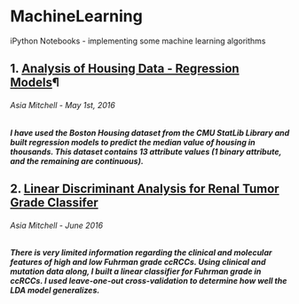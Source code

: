 # MachineLearning
iPython Notebooks - implementing some machine learning algorithms 

## 1. [Analysis of Housing Data - Regression Models](https://github.com/asiadmitchell/MachineLearning/blob/master/HousingData_Regression.ipynb)¶
###### Asia Mitchell - May 1st, 2016
##### I have used the Boston Housing dataset from the CMU StatLib Library and built regression models to predict the median value of housing in thousands. This dataset contains 13 attribute values (1 binary attribute, and the remaining are continuous).

## 2. [Linear Discriminant Analysis for Renal Tumor Grade Classifer](https://github.com/asiadmitchell/MachineLearning/blob/master/LDA_KIRCMutations.ipynb)
###### Asia Mitchell - June 2016
##### There is very limited information regarding the clinical and molecular features of high and low Fuhrman grade ccRCCs. Using clinical and mutation data along, I built a linear classifier for Fuhrman grade in ccRCCs. I used leave-one-out cross-validation to determine how well the LDA model generalizes. 
